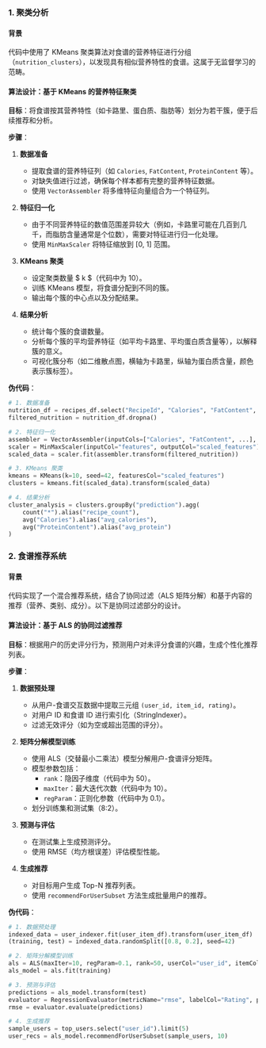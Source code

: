 ### **1. 聚类分析**

#### **背景**

代码中使用了 KMeans 聚类算法对食谱的营养特征进行分组（`nutrition_clusters`），以发现具有相似营养特性的食谱。这属于无监督学习的范畴。

#### **算法设计：基于 KMeans 的营养特征聚类**

**目标**：将食谱按其营养特性（如卡路里、蛋白质、脂肪等）划分为若干簇，便于后续推荐和分析。

**步骤**：

1. **数据准备**

   - 提取食谱的营养特征列（如 `Calories`, `FatContent`, `ProteinContent` 等）。
   - 对缺失值进行过滤，确保每个样本都有完整的营养特征数据。
   - 使用 `VectorAssembler` 将多维特征向量组合为一个特征列。

2. **特征归一化**

   - 由于不同营养特征的数值范围差异较大（例如，卡路里可能在几百到几千，而脂肪含量通常是个位数），需要对特征进行归一化处理。
   - 使用 `MinMaxScaler` 将特征缩放到 [0, 1] 范围。

3. **KMeans 聚类**

   - 设定聚类数量 $ k $（代码中为 10）。
   - 训练 KMeans 模型，将食谱分配到不同的簇。
   - 输出每个簇的中心点以及分配结果。

4. **结果分析**
   - 统计每个簇的食谱数量。
   - 分析每个簇的平均营养特征（如平均卡路里、平均蛋白质含量等），以解释簇的意义。
   - 可视化簇分布（如二维散点图，横轴为卡路里，纵轴为蛋白质含量，颜色表示簇标签）。

**伪代码**：

```python
# 1. 数据准备
nutrition_df = recipes_df.select("RecipeId", "Calories", "FatContent", ..., "SodiumContent")
filtered_nutrition = nutrition_df.dropna()

# 2. 特征归一化
assembler = VectorAssembler(inputCols=["Calories", "FatContent", ...], outputCol="features")
scaler = MinMaxScaler(inputCol="features", outputCol="scaled_features")
scaled_data = scaler.fit(assembler.transform(filtered_nutrition))

# 3. KMeans 聚类
kmeans = KMeans(k=10, seed=42, featuresCol="scaled_features")
clusters = kmeans.fit(scaled_data).transform(scaled_data)

# 4. 结果分析
cluster_analysis = clusters.groupBy("prediction").agg(
    count("*").alias("recipe_count"),
    avg("Calories").alias("avg_calories"),
    avg("ProteinContent").alias("avg_protein")
)
```

### **2. 食谱推荐系统**

#### **背景**

代码实现了一个混合推荐系统，结合了协同过滤（ALS 矩阵分解）和基于内容的推荐（营养、类别、成分）。以下是协同过滤部分的设计。

#### **算法设计：基于 ALS 的协同过滤推荐**

**目标**：根据用户的历史评分行为，预测用户对未评分食谱的兴趣，生成个性化推荐列表。

**步骤**：

1. **数据预处理**

   - 从用户-食谱交互数据中提取三元组 `(user_id, item_id, rating)`。
   - 对用户 ID 和食谱 ID 进行索引化（StringIndexer）。
   - 过滤无效评分（如为空或超出范围的评分）。

2. **矩阵分解模型训练**

   - 使用 ALS（交替最小二乘法）模型分解用户-食谱评分矩阵。
   - 模型参数包括：
     - `rank`：隐因子维度（代码中为 50）。
     - `maxIter`：最大迭代次数（代码中为 10）。
     - `regParam`：正则化参数（代码中为 0.1）。
   - 划分训练集和测试集（8:2）。

3. **预测与评估**

   - 在测试集上生成预测评分。
   - 使用 RMSE（均方根误差）评估模型性能。

4. **生成推荐**
   - 对目标用户生成 Top-N 推荐列表。
   - 使用 `recommendForUserSubset` 方法生成批量用户的推荐。

**伪代码**：

```python
# 1. 数据预处理
indexed_data = user_indexer.fit(user_item_df).transform(user_item_df)
(training, test) = indexed_data.randomSplit([0.8, 0.2], seed=42)

# 2. 矩阵分解模型训练
als = ALS(maxIter=10, regParam=0.1, rank=50, userCol="user_id", itemCol="item_id", ratingCol="Rating")
als_model = als.fit(training)

# 3. 预测与评估
predictions = als_model.transform(test)
evaluator = RegressionEvaluator(metricName="rmse", labelCol="Rating", predictionCol="prediction")
rmse = evaluator.evaluate(predictions)

# 4. 生成推荐
sample_users = top_users.select("user_id").limit(5)
user_recs = als_model.recommendForUserSubset(sample_users, 10)
```
